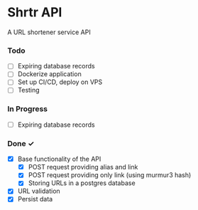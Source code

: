 # Shrtr API
A URL shortener service API

### Todo

- [ ] Expiring database records
- [ ] Dockerize application
- [ ] Set up CI/CD, deploy on VPS 
- [ ] Testing

### In Progress

- [ ] Expiring database records

### Done ✓

- [x] Base functionality of the API
  - [x] POST request providing alias and link
  - [x] POST request providing only link (using murmur3 hash)
  - [x] Storing URLs in a postgres database
- [x] URL validation
- [x] Persist data
